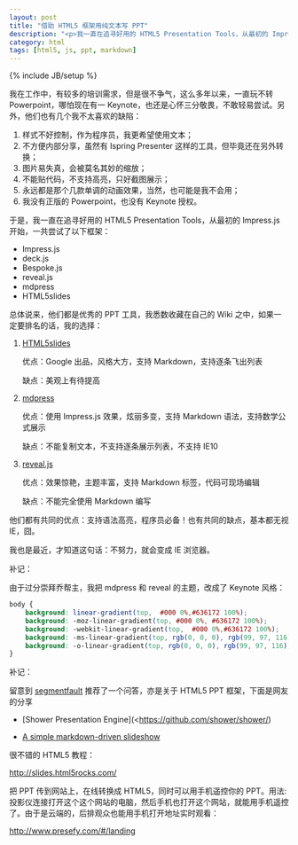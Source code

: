 ```yaml
---
layout: post
title: "借助 HTML5 框架用纯文本写 PPT"
description: "<p>我一直在追寻好用的 HTML5 Presentation Tools，从最初的 Impress.js 开始，一共尝试了以下框架：</p><ul><li>Impress.js</li><li>deck.js</li><li>Bespoke.js</li><li>reveal.js</li><li>mdpress</li><li>HTML5slides</li></ul><p>总体说来，他们都是优秀的 PPT 工具，我悉数收藏在自己的 Wiki 之中。</p>"
category: html
tags: [html5, js, ppt, markdown]
---
```

{% include JB/setup %}

我在工作中，有较多的培训需求，但是很不争气，这么多年以来，一直玩不转 Powerpoint，哪怕现在有一 Keynote，也还是心怀三分敬畏，不敢轻易尝试。另外，他们也有几个我不太喜欢的缺陷：

1. 样式不好控制，作为程序员，我更希望使用文本； 
2. 不方便内部分享，虽然有 Ispring Presenter 这样的工具，但毕竟还在另外转换； 
3. 图片易失真，会被莫名其妙的缩放；
4. 不能贴代码，不支持高亮，只好截图展示；
5. 永远都是那个几款单调的动画效果，当然，也可能是我不会用；
6. 我没有正版的 Powerpoint，也没有 Keynote 授权。

于是，我一直在追寻好用的 HTML5 Presentation Tools，从最初的 Impress.js 开始，一共尝试了以下框架：

- Impress.js
- deck.js
- Bespoke.js
- reveal.js
- mdpress
- HTML5slides

总体说来，他们都是优秀的 PPT 工具，我悉数收藏在自己的 Wiki 之中，如果一定要排名的话，我的选择：

1. [HTML5slides](http://www.chenzixin.com/demo/slides/)

	优点：Google 出品，风格大方，支持 Markdown，支持逐条飞出列表

	缺点：美观上有待提高

2. [mdpress](http://www.chenzixin.com/demo/mdpress/)

	优点：使用 Impress.js 效果，炫丽多变，支持 Markdown 语法，支持数学公式展示

	缺点：不能复制文本，不支持逐条展示列表，不支持 IE10

3. [reveal.js](http://www.chenzixin.com/demo/reveal/)

	优点：效果惊艳，主题丰富，支持 Markdown 标签，代码可现场编辑

	缺点：不能完全使用 Markdown 编写

他们都有共同的优点：支持语法高亮，程序员必备！也有共同的缺点，基本都无视 IE，囧。

我也是最近，才知道这句话：不努力，就会变成 IE 浏览器。

补记：

由于过分崇拜乔帮主，我把 mdpress 和 reveal 的主题，改成了 Keynote 风格：

```css
body {
	background: linear-gradient(top,  #000 0%,#636172 100%); 
	background: -moz-linear-gradient(top, #000 0%, #636172 100%);
	background: -webkit-linear-gradient(top,  #000 0%,#636172 100%);
	background: -ms-linear-gradient(top, rgb(0, 0, 0), rgb(99, 97, 116));
	background: -o-linear-gradient(top, rgb(0, 0, 0), rgb(99, 97, 116));
}
```

补记：

留意到 [segmentfault](http://segmentfault.com/q/1010000000189232) 推荐了一个问答，亦是关于 HTML5 PPT 框架，下面是网友的分享	



- [Shower Presentation Engine](<https://github.com/shower/shower/)

- [A simple markdown-driven slideshow](https://github.com/gnab/remark)

很不错的 HTML5 教程：

<http://slides.html5rocks.com/>

把 PPT 传到网站上，在线转换成 HTML5，同时可以用手机遥控你的 PPT。用法:投影仪连接打开这个这个网站的电脑，然后手机也打开这个网站，就能用手机遥控了。由于是云端的，后排观众也能用手机打开地址实时观看：

<http://www.presefy.com/#/landing>



